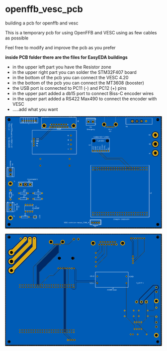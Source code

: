 # openffb_vesc_pcb
 building a pcb for openffb and vesc

This is a temporary pcb for using OpenFFB and VESC using as few cables as possible

Feel free to modify and improve the pcb as you prefer

**inside PCB folder there are the files for EasyEDA buildings**



- in the upper left part you have the Resistor zone
- in the upper right part you can solder the STM32F407 board
- in the bottom of the pcb you can connect the VESC 4.20
- in the bottom of the pcb you can connect the MT3608 (booster)
- the USB port is connected to PC11 (-) and PC12 (+) pins
- in the upper part added a db15 port to connect Biss-C encoder wires
- in the upper part added a RS422 Max490 to connect the encoder with VESC
- .....add what you want



![pcb](https://github.com/alexdelli/openffb_vesc_pcb/blob/main/pcb_design/TopSide.PNG)

![pcb](https://github.com/alexdelli/openffb_vesc_pcb/blob/main/pcb_design/BottomSide.PNG)





